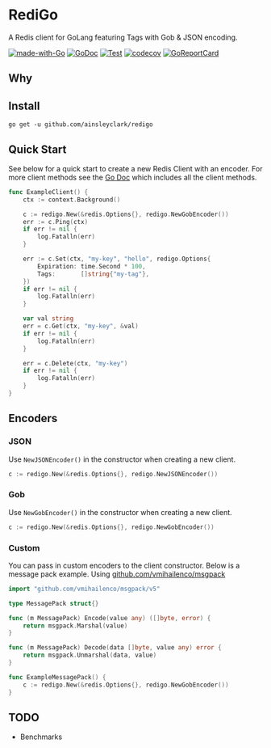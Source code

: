 # RediGo

A Redis client for GoLang featuring Tags with Gob &amp; JSON encoding.

[![made-with-Go](https://img.shields.io/badge/Made%20with-Go-1f425f.svg)](http://golang.org)
[![GoDoc](https://godoc.org/github.com/ainsleyclark/redigo/redis?status.svg)](https://pkg.go.dev/github.com/ainsleyclark/redigo)
[![Test](https://github.com/ainsleyclark/redigo/actions/workflows/test.yml/badge.svg?branch=master)](https://github.com/ainsleyclark/redigo/actions/workflows/test.yml)
[![codecov](https://codecov.io/gh/ainsleyclark/redigo/branch/master/graph/badge.svg?token=K27L8LS7DA)](https://codecov.io/gh/ainsleyclark/redigo)
[![GoReportCard](https://goreportcard.com/badge/github.com/ainsleyclark/redigo)](https://goreportcard.com/report/github.com/ainsleyclark/redigo)

## Why

## Install

```
go get -u github.com/ainsleyclark/redigo
```

## Quick Start

See below for a quick start to create a new Redis Client with an encoder. For more client methods see the
[Go Doc](https://pkg.go.dev/github.com/ainsleyclark/redigo) which includes all the client methods.

```go
func ExampleClient() {
	ctx := context.Background()

	c := redigo.New(&redis.Options{}, redigo.NewGobEncoder())
	err := c.Ping(ctx)
	if err != nil {
		log.Fatalln(err)
	}

	err := c.Set(ctx, "my-key", "hello", redigo.Options{
		Expiration: time.Second * 100,
		Tags:       []string{"my-tag"},
	})
	if err != nil {
		log.Fatalln(err)
	}

	var val string
	err = c.Get(ctx, "my-key", &val)
	if err != nil {
		log.Fatalln(err)
	}

	err = c.Delete(ctx, "my-key")
	if err != nil {
		log.Fatalln(err)
	}
}

```

## Encoders

### JSON
Use `NewJSONEncoder()` in the constructor when creating a new client.

```go
c := redigo.New(&redis.Options{}, redigo.NewJSONEncoder())
```

### Gob
Use `NewGobEncoder()` in the constructor when creating a new client.

```go
c := redigo.New(&redis.Options{}, redigo.NewGobEncoder())
```

### Custom
You can pass in custom encoders to the client constructor. Below is a message pack example. Using
[github.com/vmihailenco/msgpack](https://github.com/vmihailenco/msgpack)

```go
import "github.com/vmihailenco/msgpack/v5"

type MessagePack struct{}

func (m MessagePack) Encode(value any) ([]byte, error) {
	return msgpack.Marshal(value)
}

func (m MessagePack) Decode(data []byte, value any) error {
	return msgpack.Unmarshal(data, value)
}

func ExampleMessagePack() {
	c := redigo.New(&redis.Options{}, redigo.NewGobEncoder())
}
```

## TODO

- Benchmarks
